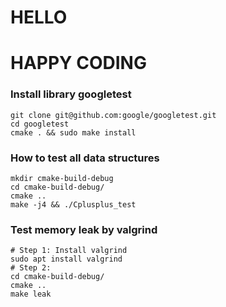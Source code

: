 # HELLO
# HAPPY CODING
### Install library googletest
```
git clone git@github.com:google/googletest.git
cd googletest
cmake . && sudo make install
```
### How to test all data structures
```
mkdir cmake-build-debug
cd cmake-build-debug/
cmake ..
make -j4 && ./Cplusplus_test
```
### Test memory leak by valgrind
```
# Step 1: Install valgrind
sudo apt install valgrind
# Step 2:
cd cmake-build-debug/
cmake ..
make leak
```
